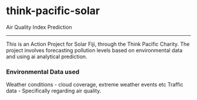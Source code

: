 # think-pacific-solar
Air Quality Index Prediction

---

This is an Action Project for Solar Fiji, through the Think Pacific Charity. The project involves forecasting pollution levels based on environmental data and using ai analytical prediction. 


### Environmental Data used ###

Weather conditions - cloud coverage, extreme weather events etc
Traffic data - Specifically regarding air quality.

